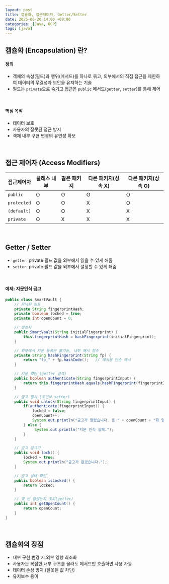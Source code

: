 ```yaml
---
layout: post
title: 캡슐화, 접근제어자, Getter/Setter
date: 2025-06-20 14:00 +09:00
categories: [Java, OOP]
tags: [java]
---
```


## 캡슐화 (Encapsulation) 란?

#### 정의

- 객체의 속성(필드)과 행위(메서드)를 하나로 묶고, 외부에서의 직접 접근을 제한하여 데이터의 무결성과 보안을 유지하는 기술
- 필드는 `private`으로 숨기고 접근은 `public` 메서드(`getter`, `setter`)를 통해 제어

<br>

#### 핵심 목적

- 데이터 보호
- 사용자의 잘못된 접근 방지
- 객체 내부 구현 변경의 유연성 확보

<br>

## 접근 제어자 (Access Modifiers)

| 접근제어자 | 클래스 내부 | 같은 패키지 | 다른 패키지(상속 X) | 다른 패키지(상속 O) |
|-|-|-|-|-|
| `public` | O | O | O | O |
| `protected` | O | O | X | O |
| `(default)` | O | O | X | X |
| `private` | O | X | X | X |

<br>

## Getter / Setter

- `getter`: private 필드 값을 외부에서 읽을 수 있게 해줌
- `setter`: private 필드 값을 외부에서 설정할 수 있게 해줌

<br>

#### 예제: 지문인식 금고

```java
public class SmartVault {
    // 은닉된 필드
    private String fingerprintHash;
    private boolean locked = true;
    private int openCount = 0;

    // 생성자
    public SmartVault(String initialFingerprint) {
        this.fingerprintHash = hashFingerprint(initialFingerprint);
    }

    // 외부에서 지문 등록은 불가능, 내부 해시 함수
    private String hashFingerprint(String fp) {
        return "fp_" + fp.hashCode();   // 예시용 단순 해시
    }

    // 지문 확인 (getter 성격)
    public boolean authenticate(String fingerprintInput) {
        return this.fingerprintHash.equals(hashFingerprint(fingerprintInput));
    }

    // 금고 열기 (조건부 setter) 
    public void unlock(String fingerprintInput) {
        if(authenticate(fingerprintInput)) {
            locked = false;
            openCount++;
            System.out.println("금고가 열렸습니다. 총 " + openCount + "회 열림");
        } else {
             System.out.println("지문 인식 실패.");
        }
    }

    // 금고 잠그기
    public void lock() {
        locked = true;
        System.out.println("금고가 잠겼습니다.");
    }

    // 금고 상태 확인
    public boolean isLocked() {
        return locked;
    }

    // 몇 번 열렸는지 조회(getter)
    public int getOpenCount() {
        return openCount;
    }
}
```

<br>

## 캡슐화의 장점

- 내부 구현 변경 시 외부 영향 최소화
- 사용자는 복잡한 내부 구조를 몰라도 메서드만 호출하면 사용 가능
- 데이터 손상 방지 (잘못된 값 차단)
- 유지보수 용이

